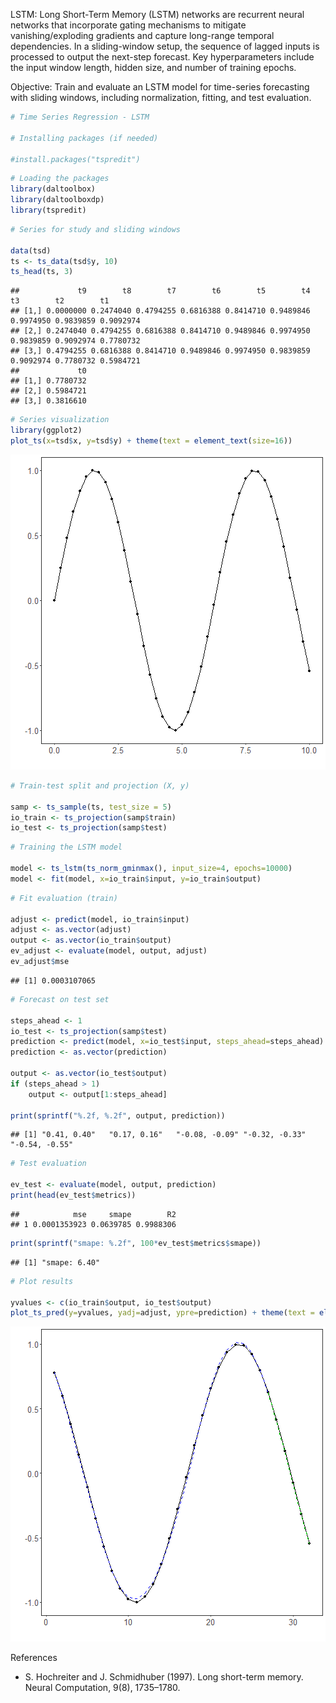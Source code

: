 LSTM: Long Short-Term Memory (LSTM) networks are recurrent neural networks that incorporate gating mechanisms to mitigate vanishing/exploding gradients and capture long-range temporal dependencies. In a sliding-window setup, the sequence of lagged inputs is processed to output the next-step forecast. Key hyperparameters include the input window length, hidden size, and number of training epochs.

Objective: Train and evaluate an LSTM model for time-series forecasting with sliding windows, including normalization, fitting, and test evaluation.


``` r
# Time Series Regression - LSTM

# Installing packages (if needed)

#install.packages("tspredit")
```


``` r
# Loading the packages
library(daltoolbox)
library(daltoolboxdp)
library(tspredit)
```



``` r
# Series for study and sliding windows

data(tsd)
ts <- ts_data(tsd$y, 10)
ts_head(ts, 3)
```

```
##             t9        t8        t7        t6        t5        t4        t3        t2        t1
## [1,] 0.0000000 0.2474040 0.4794255 0.6816388 0.8414710 0.9489846 0.9974950 0.9839859 0.9092974
## [2,] 0.2474040 0.4794255 0.6816388 0.8414710 0.9489846 0.9974950 0.9839859 0.9092974 0.7780732
## [3,] 0.4794255 0.6816388 0.8414710 0.9489846 0.9974950 0.9839859 0.9092974 0.7780732 0.5984721
##             t0
## [1,] 0.7780732
## [2,] 0.5984721
## [3,] 0.3816610
```


``` r
# Series visualization
library(ggplot2)
plot_ts(x=tsd$x, y=tsd$y) + theme(text = element_text(size=16))
```

![plot of chunk unnamed-chunk-4](fig/ts_lstm/unnamed-chunk-4-1.png)


``` r
# Train-test split and projection (X, y)

samp <- ts_sample(ts, test_size = 5)
io_train <- ts_projection(samp$train)
io_test <- ts_projection(samp$test)
```


``` r
# Training the LSTM model

model <- ts_lstm(ts_norm_gminmax(), input_size=4, epochs=10000)
model <- fit(model, x=io_train$input, y=io_train$output)
```


``` r
# Fit evaluation (train)

adjust <- predict(model, io_train$input)
adjust <- as.vector(adjust)
output <- as.vector(io_train$output)
ev_adjust <- evaluate(model, output, adjust)
ev_adjust$mse
```

```
## [1] 0.0003107065
```


``` r
# Forecast on test set

steps_ahead <- 1
io_test <- ts_projection(samp$test)
prediction <- predict(model, x=io_test$input, steps_ahead=steps_ahead)
prediction <- as.vector(prediction)

output <- as.vector(io_test$output)
if (steps_ahead > 1)
    output <- output[1:steps_ahead]

print(sprintf("%.2f, %.2f", output, prediction))
```

```
## [1] "0.41, 0.40"   "0.17, 0.16"   "-0.08, -0.09" "-0.32, -0.33" "-0.54, -0.55"
```


``` r
# Test evaluation

ev_test <- evaluate(model, output, prediction)
print(head(ev_test$metrics))
```

```
##            mse     smape        R2
## 1 0.0001353923 0.0639785 0.9988306
```

``` r
print(sprintf("smape: %.2f", 100*ev_test$metrics$smape))
```

```
## [1] "smape: 6.40"
```


``` r
# Plot results

yvalues <- c(io_train$output, io_test$output)
plot_ts_pred(y=yvalues, yadj=adjust, ypre=prediction) + theme(text = element_text(size=16))
```

![plot of chunk unnamed-chunk-10](fig/ts_lstm/unnamed-chunk-10-1.png)

References
- S. Hochreiter and J. Schmidhuber (1997). Long short-term memory. Neural Computation, 9(8), 1735–1780.
